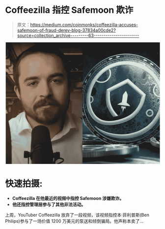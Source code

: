 # Coffeezilla 指控 Safemoon 欺诈

> 原文：<https://medium.com/coinmonks/coffeezilla-accuses-safemoon-of-fraud-derev-blog-37834a00cde2?source=collection_archive---------63----------------------->

![](img/a669ca8e2ce81649c2c74371209e9176.png)

# **快速拍摄:**

*   **Coffeezilla 在他最近的视频中指控 Safemoon 涉嫌欺诈。**
*   **他还指控管理层参与了其他非法活动。**

上周，YouTuber Coffeezilla 放弃了一段视频，该视频指控本·菲利普斯(Ben Philips)参与了一场价值 1200 万美元的泵送和倾倒骗局。他声称本卖了…